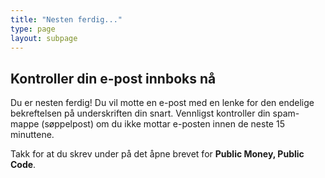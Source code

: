 ```yaml
---
title: "Nesten ferdig..."
type: page
layout: subpage
---
```


## Kontroller din e-post innboks nå

Du er nesten ferdig! Du vil motte en e-post med en lenke for den endelige bekreftelsen på underskriften din snart. Vennligst kontroller din spam-mappe (søppelpost) om du ikke mottar e-posten innen de neste 15 minuttene. 

Takk for at du skrev under på det åpne brevet for **Public Money, Public Code**.
